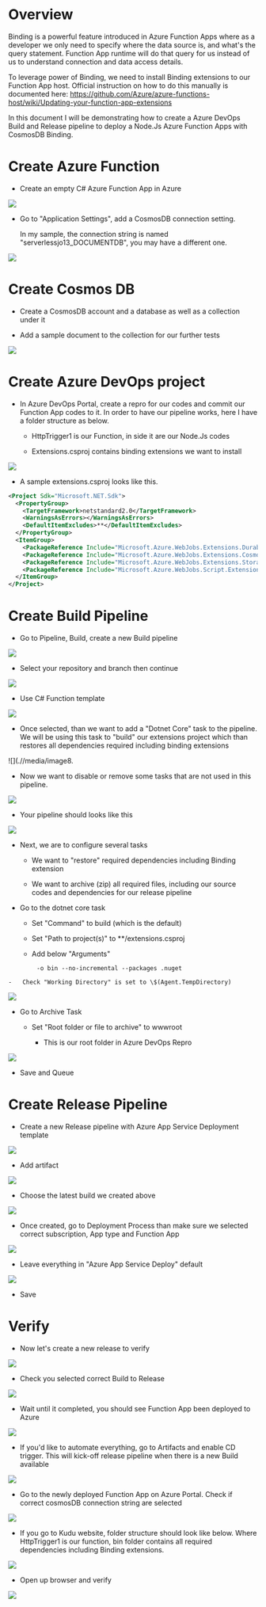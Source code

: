 Overview
========

Binding is a powerful feature introduced in Azure Function Apps where as
a developer we only need to specify where the data source is, and what's
the query statement. Function App runtime will do that query for us
instead of us to understand connection and data access details.

To leverage power of Binding, we need to install Binding extensions to
our Function App host. Official instruction on how to do this manually
is documented here:
<https://github.com/Azure/azure-functions-host/wiki/Updating-your-function-app-extensions>

In this document I will be demonstrating how to create a Azure DevOps
Build and Release pipeline to deploy a Node.Js Azure Function Apps with
CosmosDB Binding.

Create Azure Function
=====================

-   Create an empty C\# Azure Function App in Azure

![](.//media/image1.png)
-   Go to "Application Settings", add a CosmosDB connection setting.

    In my sample, the connection string is named
    "serverlessjo13\_DOCUMENTDB", you may have a different one.

![](.//media/image2.png)

Create Cosmos DB
================

-   Create a CosmosDB account and a database as well as a collection
    under it

-   Add a sample document to the collection for our further tests

![](.//media/image3.png)

Create Azure DevOps project
===========================

-   In Azure DevOps Portal, create a repro for our codes and commit our
    Function App codes to it. In order to have our pipeline works, here
    I have a folder structure as below.

    -   HttpTrigger1 is our Function, in side it are our Node.Js codes

    -   Extensions.csproj contains binding extensions we want to install

![](.//media/image4.png)
-   A sample extensions.csproj looks like this.
```xml
<Project Sdk="Microsoft.NET.Sdk">
  <PropertyGroup>
    <TargetFramework>netstandard2.0</TargetFramework>
    <WarningsAsErrors></WarningsAsErrors>
    <DefaultItemExcludes>**</DefaultItemExcludes>
  </PropertyGroup>
  <ItemGroup>
    <PackageReference Include="Microsoft.Azure.WebJobs.Extensions.DurableTask" Version="1.6.2" />
    <PackageReference Include="Microsoft.Azure.WebJobs.Extensions.CosmosDB" Version="3.0.1"/>
    <PackageReference Include="Microsoft.Azure.WebJobs.Extensions.Storage" Version="3.0.0" />
    <PackageReference Include="Microsoft.Azure.WebJobs.Script.ExtensionsMetadataGenerator" Version="1.0.1" />
  </ItemGroup>
</Project>

```
Create Build Pipeline
=====================

-   Go to Pipeline, Build, create a new Build pipeline

![](.//media/image5.png)

-   Select your repository and branch then continue

![](.//media/image6.png)

-   Use C\# Function template

![](.//media/image7.png)

-   Once selected, than we want to add a "Dotnet Core" task to the
    pipeline. We will be using this task to "build" our extensions
    project which than restores all dependencies required including
    binding extensions

![](.//media/image8.

-   Now we want to disable or remove some tasks that are not used in
    this pipeline.

![](.//media/image9.png)

-   Your pipeline should looks like this

![](.//media/image10.png)

-   Next, we are to configure several tasks

    -   We want to "restore" required dependencies including Binding
        extension

    -   We want to archive (zip) all required files, including our
        source codes and dependencies for our release pipeline

-   Go to the dotnet core task

    -   Set "Command" to build (which is the default)

    -   Set "Path to project(s)" to \*\*/extensions.csproj

    -   Add below "Arguments"
```
        -o bin --no-incremental --packages .nuget
```
    -   Check "Working Directory" is set to \$(Agent.TempDirectory)

![](.//media/image11.png)

-   Go to Archive Task

    -   Set "Root folder or file to archive" to wwwroot

        -   This is our root folder in Azure DevOps Repro

![](.//media/image12.png)

-   Save and Queue

Create Release Pipeline
=======================

-   Create a new Release pipeline with Azure App Service Deployment
    template

![](.//media/image13.png)
-   Add artifact

![](.//media/image14.png)

-   Choose the latest build we created above

![](.//media/image15.png)

-   Once created, go to Deployment Process than make sure we selected
    correct subscription, App type and Function App

![](.//media/image16.png)

-   Leave everything in "Azure App Service Deploy" default

![](.//media/image17.png)

-   Save

Verify
======

-   Now let's create a new release to verify

![](.//media/image18.png)

-   Check you selected correct Build to Release

![](.//media/image19.png)

-   Wait until it completed, you should see Function App been deployed
    to Azure

![](.//media/image20.png)

-   If you'd like to automate everything, go to Artifacts and enable CD
    trigger. This will kick-off release pipeline when there is a new
    Build available

![](.//media/image21.png)

-   Go to the newly deployed Function App on Azure Portal. Check if
    correct cosmosDB connection string are selected

![](.//media/image22.png)

-   If you go to Kudu website, folder structure should look like below.
    Where HttpTrigger1 is our function, bin folder contains all required
    dependencies including Binding extensions.

![](.//media/image23.png)

-   Open up browser and verify

![](.//media/image24.png)
